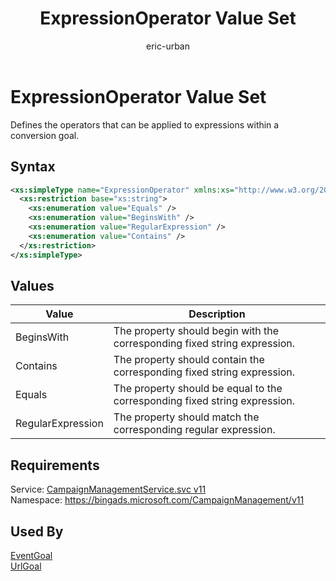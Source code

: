 ﻿---
title: ExpressionOperator Value Set
ms.service: bing-ads-campaign-management
ms.topic: article
author: eric-urban
ms.author: eur
---
# ExpressionOperator Value Set
Defines the operators that can be applied to expressions within a conversion goal. 

## Syntax
```xml
<xs:simpleType name="ExpressionOperator" xmlns:xs="http://www.w3.org/2001/XMLSchema">
  <xs:restriction base="xs:string">
    <xs:enumeration value="Equals" />
    <xs:enumeration value="BeginsWith" />
    <xs:enumeration value="RegularExpression" />
    <xs:enumeration value="Contains" />
  </xs:restriction>
</xs:simpleType>
```

## <a name="values"></a>Values

|Value|Description|
|-----------|---------------|
|<a name="beginswith"></a>BeginsWith|The property should begin with the corresponding fixed string expression.|
|<a name="contains"></a>Contains|The property should contain the corresponding fixed string expression.|
|<a name="equals"></a>Equals|The property should be equal to the corresponding fixed string expression.|
|<a name="regularexpression"></a>RegularExpression|The property should match the corresponding regular expression.|

## Requirements
Service: [CampaignManagementService.svc v11](https://campaign.api.bingads.microsoft.com/Api/Advertiser/CampaignManagement/v11/CampaignManagementService.svc)  
Namespace: https://bingads.microsoft.com/CampaignManagement/v11  

## Used By
[EventGoal](eventgoal.md)  
[UrlGoal](urlgoal.md)  
